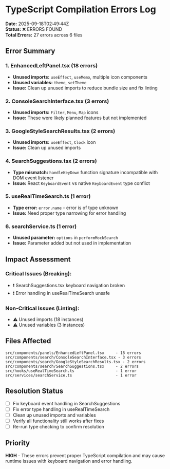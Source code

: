 # TypeScript Compilation Errors Log

**Date:** 2025-09-18T02:49:44Z  
**Status:** ❌ ERRORS FOUND  
**Total Errors:** 27 errors across 6 files

## Error Summary

### 1. EnhancedLeftPanel.tsx (18 errors)
- **Unused imports:** `useEffect`, `useMemo`, multiple icon components
- **Unused variables:** `theme`, `setTheme`
- **Issue:** Clean up unused imports to reduce bundle size and fix linting

### 2. ConsoleSearchInterface.tsx (3 errors)  
- **Unused imports:** `Filter`, `Menu`, `Map` icons
- **Issue:** These were likely planned features but not implemented

### 3. GoogleStyleSearchResults.tsx (2 errors)
- **Unused imports:** `useEffect`, `Clock` icon
- **Issue:** Clean up unused imports

### 4. SearchSuggestions.tsx (2 errors)
- **Type mismatch:** `handleKeyDown` function signature incompatible with DOM event listener
- **Issue:** React `KeyboardEvent` vs native `KeyboardEvent` type conflict

### 5. useRealTimeSearch.ts (1 error)
- **Type error:** `error.name` - error is of type unknown
- **Issue:** Need proper type narrowing for error handling

### 6. searchService.ts (1 error)  
- **Unused parameter:** `options` in `performMockSearch`
- **Issue:** Parameter added but not used in implementation

## Impact Assessment

### Critical Issues (Breaking):
- ❗ SearchSuggestions.tsx keyboard navigation broken
- ❗ Error handling in useRealTimeSearch unsafe

### Non-Critical Issues (Linting):
- ⚠️ Unused imports (18 instances)
- ⚠️ Unused variables (3 instances)

## Files Affected
```
src/components/panels/EnhancedLeftPanel.tsx     - 18 errors
src/components/search/ConsoleSearchInterface.tsx - 3 errors  
src/components/search/GoogleStyleSearchResults.tsx - 2 errors
src/components/search/SearchSuggestions.tsx     - 2 errors
src/hooks/useRealTimeSearch.ts                  - 1 error
src/services/searchService.ts                   - 1 error
```

## Resolution Status
- [ ] Fix keyboard event handling in SearchSuggestions
- [ ] Fix error type handling in useRealTimeSearch  
- [ ] Clean up unused imports and variables
- [ ] Verify all functionality still works after fixes
- [ ] Re-run type checking to confirm resolution

## Priority
**HIGH** - These errors prevent proper TypeScript compilation and may cause runtime issues with keyboard navigation and error handling.